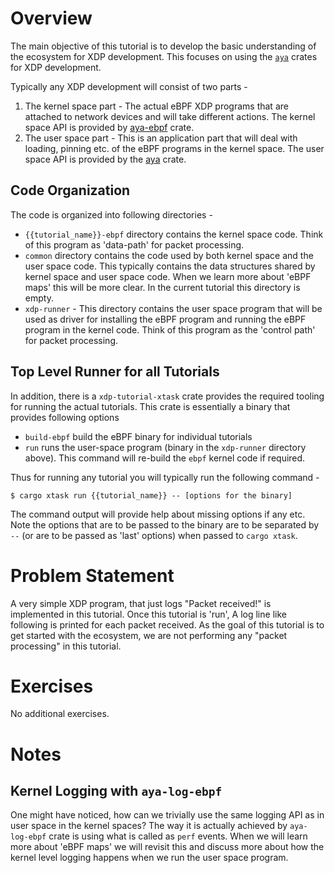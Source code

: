 # Overview

The main objective of this tutorial is to develop the basic understanding of the ecosystem for XDP development. This focuses on using the [`aya`](https://github.com/aya-rs/aya) crates for XDP development.

Typically any XDP development will consist of two parts -
1. The kernel space part - The actual eBPF XDP programs that are attached to network devices and will take different actions. The kernel space API is provided by [aya-ebpf](https://docs.aya-rs.dev/aya-ebpf/) crate.
2. The user space part - This is an application part that will deal with loading, pinning etc. of the eBPF programs in the kernel space. The user space API is provided by the [aya](https://docs.aya-rs.dev/aya/) crate.

## Code Organization

The code is organized into following directories -

- `{{tutorial_name}}-ebpf` directory contains the kernel space code. Think of this program as 'data-path' for packet processing.
- `common` directory contains the code used by both kernel space and the user space code. This typically contains the data structures shared by kernel space and user space code. When we learn more about 'eBPF maps' this will be more clear. In the current tutorial this directory is empty.
- `xdp-runner` - This directory contains the user space program that will be used as driver for installing the eBPF program and running the eBPF program in the kernel code. Think of this program as the 'control path' for packet processing.

## Top Level Runner for all Tutorials

In addition, there is a `xdp-tutorial-xtask` crate provides the required tooling for running the actual tutorials. This crate is essentially a binary that provides following options
- `build-ebpf` build the eBPF binary for individual tutorials
- `run` runs the user-space program (binary in the `xdp-runner` directory above). This command will re-build the `ebpf` kernel code if required.

Thus for running any tutorial you will typically run the following command -

```shell
$ cargo xtask run {{tutorial_name}} -- [options for the binary]
```

The command output will provide help about missing options if any etc. Note the options that are to be passed to the binary are to be separated by `--` (or are to be passed as 'last' options) when passed to `cargo xtask`.

# Problem Statement

A very simple XDP program, that just logs "Packet received!" is implemented in this tutorial. Once this tutorial is 'run', A log line like following is printed for each packet received. As the goal of this tutorial is to get started with the ecosystem, we are not performing any "packet processing" in this tutorial.

# Exercises

No additional exercises.

# Notes

## Kernel Logging with `aya-log-ebpf`

One might have noticed, how can we trivially use the same logging API as in user space in the kernel spaces? The way it is actually achieved by `aya-log-ebpf` crate is using what is called as `perf` events. When we will learn more about 'eBPF maps' we will revisit this and discuss more about how the kernel level logging happens when we run the user space program.
